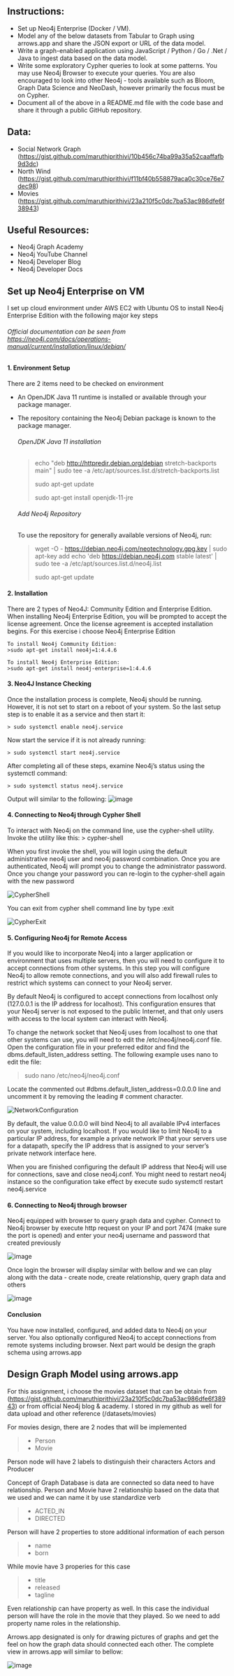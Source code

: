 ## **Instructions:**
- Set up Neo4j Enterprise (Docker / VM). 
- Model any of the below datasets from Tabular to Graph using arrows.app and share the JSON export or URL of the data model.
- Write a graph-enabled application using JavaScript / Python / Go / .Net / Java to ingest data based on the data model.
- Write some exploratory Cypher queries to look at some patterns. You may use Neo4j Browser to execute your queries. You are also encouraged to look into other Neo4j - tools available such as Bloom, Graph Data Science and NeoDash, however primarily the focus must be on Cypher.
- Document all of the above in a README.md file with the code base and share it through a public GitHub repository.

## Data:
- Social Network Graph (https://gist.github.com/maruthiprithivi/10b456c74ba99a35a52caaffafb9d3dc)
- North Wind (https://gist.github.com/maruthiprithivi/f11bf40b558879aca0c30ce76e7dec98)
- Movies (https://gist.github.com/maruthiprithivi/23a210f5c0dc7ba53ac986dfe6f38943)

## Useful Resources:
- Neo4j Graph Academy
- Neo4j YouTube Channel
- Neo4j Developer Blog
- Neo4j Developer Docs


## **Set up Neo4j Enterprise on VM**

I set up cloud environment under AWS EC2 with Ubuntu OS to install Neo4j Enterprise Edition with the following major key steps
###### Official documentation can be seen from https://neo4j.com/docs/operations-manual/current/installation/linux/debian/

#### 1. Environment Setup
There are 2 items need to be checked on environment
- An OpenJDK Java 11 runtime is installed or available through your package manager.
- The repository containing the Neo4j Debian package is known to the package manager.

  ###### OpenJDK Java 11 installation
  >echo "deb http://httpredir.debian.org/debian stretch-backports main" | sudo tee -a /etc/apt/sources.list.d/stretch-backports.list 
  >
  >sudo apt-get update
  >
  >sudo apt-get install openjdk-11-jre

  ###### Add Neo4j Repository
  To use the repository for generally available versions of Neo4j, run:
  >wget -O - https://debian.neo4j.com/neotechnology.gpg.key | sudo apt-key add echo 'deb https://debian.neo4j.com stable latest' | sudo tee -a /etc/apt/sources.list.d/neo4j.list
  >
  >sudo apt-get update

#### 2. Installation
There are 2 types of Neo4J: Community Edition and Enterprise Edition. When installing Neo4j Enterprise Edition, you will be prompted to accept the license agreement. Once the license agreement is accepted installation begins. For this exercise i choose Neo4j Enterprise Edition

    To install Neo4j Community Edition:
    >sudo apt-get install neo4j=1:4.4.6

    To install Neo4j Enterprise Edition:
    >sudo apt-get install neo4j-enterprise=1:4.4.6

#### 3. Neo4J Instance Checking
Once the installation process is complete, Neo4j should be running. However, it is not set to start on a reboot of your system. So the last setup step is to enable it as a service and then start it:
    
    > sudo systemctl enable neo4j.service

  Now start the service if it is not already running:
    
    > sudo systemctl start neo4j.service

  After completing all of these steps, examine Neo4j’s status using the systemctl command:
    
    > sudo systemctl status neo4j.service

  Output will similar to the following:
  ![image](https://user-images.githubusercontent.com/54164349/167444342-100d3ff8-82e4-4d51-bb50-3173e2b00c90.png)

#### 4. Connecting to Neo4j through Cypher Shell
To interact with Neo4j on the command line, use the cypher-shell utility. Invoke the utility like this:
    > cypher-shell

When you first invoke the shell, you will login using the default administrative neo4j user and neo4j password combination. Once you are authenticated, Neo4j will prompt you to change the administrator password. Once you change your password you can re-login to the cypher-shell again with the new password

  ![CypherShell](https://user-images.githubusercontent.com/54164349/167445701-f122bac7-25a0-442c-b2f3-595fcd4f1421.PNG)

You can exit from cypher shell command line by type :exit

![CypherExit](https://user-images.githubusercontent.com/54164349/167446432-180268f2-0ced-49ba-af29-b6e0847e6d0b.PNG)

#### 5. Configuring Neo4j for Remote Access
If you would like to incorporate Neo4j into a larger application or environment that uses multiple servers, then you will need to configure it to accept connections from other systems. In this step you will configure Neo4j to allow remote connections, and you will also add firewall rules to restrict which systems can connect to your Neo4j server.

By default Neo4j is configured to accept connections from localhost only (127.0.0.1 is the IP address for localhost). This configuration ensures that your Neo4j server is not exposed to the public Internet, and that only users with access to the local system can interact with Neo4j.

To change the network socket that Neo4j uses from localhost to one that other systems can use, you will need to edit the /etc/neo4j/neo4j.conf file. Open the configuration file in your preferred editor and find the dbms.default_listen_address setting. The following example uses nano to edit the file:

  > sudo nano /etc/neo4j/neo4j.conf

Locate the commented out #dbms.default_listen_address=0.0.0.0 line and uncomment it by removing the leading # comment character.

![NetworkConfiguration](https://user-images.githubusercontent.com/54164349/167447442-c58a3936-9e82-47ce-8ddd-22e85d8df9d9.PNG)

By default, the value 0.0.0.0 will bind Neo4j to all available IPv4 interfaces on your system, including localhost. If you would like to limit Neo4j to a particular IP address, for example a private network IP that your servers use for a datapath, specify the IP address that is assigned to your server’s private network interface here.

When you are finished configuring the default IP address that Neo4j will use for connections, save and close neo4j.conf. You might need to restart neo4j instance so  the configuration take effect by execute sudo systemctl restart neo4j.service

#### 6. Connecting to Neo4j through browser

Neo4j equipped with browser to query graph data and cypher. Connect to Neo4j browser by execute http request on your IP and port 7474 (make sure the port is opened) and enter your neo4j username and password that created previously

![image](https://user-images.githubusercontent.com/54164349/167448353-5a6f9f2b-19c6-486c-876e-366390ae8349.png)

Once login the browser will display similar with bellow and we can play along with the data - create node, create relationship, query graph data and others

![image](https://user-images.githubusercontent.com/54164349/167449198-11c6eecc-f4ed-41a3-886a-abdc2b1bbf96.png)


#### Conclusion
You have now installed, configured, and added data to Neo4j on your server. You also optionally configured Neo4j to accept connections from remote systems including browser. Next part would be design the graph schema using arrows.app



## **Design Graph Model using arrows.app**

For this assignment, i choose the movies dataset that can be obtain from (https://gist.github.com/maruthiprithivi/23a210f5c0dc7ba53ac986dfe6f38943) or from official Neo4j blog & academy. I stored in my github as well for data upload and other reference (/datasets/movies)

For movies design, there are 2 nodes that will be implemented
  > - Person
  > - Movie 

Person node will have 2 labels to distinguish their characters Actors and Producer

Concept of Graph Database is data are connected so data need to have relationship. Person and Movie have 2 relationship based on the data that we used and we can name it by use standardize verb
  > - ACTED_IN
  > - DIRECTED

Person will have 2 properties to store additional information of each person
  > - name
  > - born

While movie have 3 properies for this case
  > - title
  > - released
  > - tagline

Even relationship can have property as well. In this case the individual person will have the role in the movie that they played. So we need to add property name roles in the relationship.

Arrows.app designated is only for drawing pictures of graphs and get the feel on how the graph data should connected each other. The complete view in arrows.app will similar to bellow:

![image](https://user-images.githubusercontent.com/54164349/167526229-ab99ca0d-de18-48c8-a800-236eeac35993.png)
